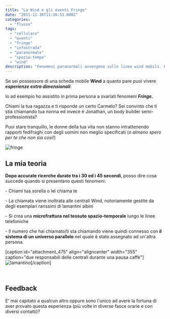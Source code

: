 ```yaml
---
title: "La Wind e gli eventi Fringe"
date: "2011-11-16T11:36:51.000Z"
categories:
  - "flusso"
tags:
  - "cellulare"
  - "eventi"
  - "fringe"
  - "infostrada"
  - "paranormale"
  - "spazio-tempo"
  - "wind"
description: "Fenomeni paranormali avvengono sulle linee wind mobili. E' a rischio l'integrità del nostro tessuto spazio-temporale? Gli eventi fringe esistono davvero?"
---
```


Se sei possessore di una scheda mobile **Wind** a quanto pare puoi vivere _**esperienze extra dimensionali**_.

Io ad esempio ho assistito in prima persona a svariati fenomeni _**Fringe.**_

Chiami la tua ragazza e ti risponde un certo Carmelo? Sei convinto che ti stia chiamando tua nonna ed invece è Jonathan, un body builder semi-professionista?

Puoi stare tranquillo, le donne della tua vita non stanno intrattenendo rapporti fedifraghi con degli uomini non meglio specificati (_o almeno spero per te che non sia così!_)

![](https://enricodeleo.s3.eu-south-1.amazonaws.com/uploads/2011/11/fringe.png "fringe")

## La mia teoria

**Dopo accurate ricerche durate tra i 30 ed i 45 secondi**, posso dire cosa succede quando si presentano questi fenomeni:

\- Chiami tua sorella o lei chiama te

\- La chiamata viene inoltrata alle centrali Wind, notoriamente gestite da degli esemplari rarissimi di lamantini albini

\- Si crea una **microfrattura nel tessuto spazio-temporale** lungo le linee telefoniche

\- Il numero che hai chiamato/ti sta chiamando viene quindi connesso con **il sistema di un universo parallelo** nel quale è stato assegnato ad un'altra persona.

\[caption id="attachment\_475" align="aligncenter" width="355" caption="due responsabili delle centrali durante una pausa caffè"\]![](https://enricodeleo.s3.eu-south-1.amazonaws.com/uploads/2011/11/lamantino.jpg" "lamantino")\[/caption\]

 

## Feedback

E' mai capitato a qualcun altro oppure sono l'unico ad avere la fortuna di aver provato questa esperienza (più volte in diverse fasce orarie e con diversi contatti)?
